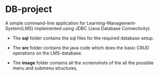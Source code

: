 # DB-project

A simple command-line application for Learning-Management-System(LMS) implemented using JDBC (Java Database Connectivity).

-    The **sql** folder contains the sql files for the required database setup.

-    The **src** folder contains the java code which does the basic CRUD operations on the LMS-database.

-    The **image** folder contains all the screenshots of the all the possible menu and submenu structures,
